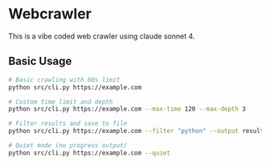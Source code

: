 # Webcrawler

This is a vibe coded web crawler using claude sonnet 4. 

## Basic Usage

```bash
# Basic crawling with 60s limit
python src/cli.py https://example.com

# Custom time limit and depth
python src/cli.py https://example.com --max-time 120 --max-depth 3

# Filter results and save to file
python src/cli.py https://example.com --filter "python" --output results.json

# Quiet mode (no progress output)
python src/cli.py https://example.com --quiet
```